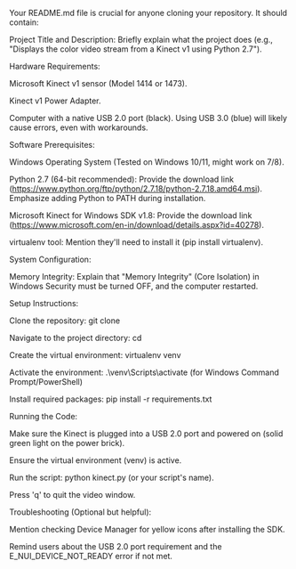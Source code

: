 Your README.md file is crucial for anyone cloning your repository. It should contain:

Project Title and Description: Briefly explain what the project does (e.g., "Displays the color video stream from a Kinect v1 using Python 2.7").

Hardware Requirements:

Microsoft Kinect v1 sensor (Model 1414 or 1473).

Kinect v1 Power Adapter.

Computer with a native USB 2.0 port (black). Using USB 3.0 (blue) will likely cause errors, even with workarounds.

Software Prerequisites:

Windows Operating System (Tested on Windows 10/11, might work on 7/8).

Python 2.7 (64-bit recommended): Provide the download link (https://www.python.org/ftp/python/2.7.18/python-2.7.18.amd64.msi). Emphasize adding Python to PATH during installation.

Microsoft Kinect for Windows SDK v1.8: Provide the download link (https://www.microsoft.com/en-in/download/details.aspx?id=40278).

virtualenv tool: Mention they'll need to install it (pip install virtualenv).

System Configuration:

Memory Integrity: Explain that "Memory Integrity" (Core Isolation) in Windows Security must be turned OFF, and the computer restarted.

Setup Instructions:

Clone the repository: git clone <your-repo-url>

Navigate to the project directory: cd <your-project-folder>

Create the virtual environment: virtualenv venv

Activate the environment: .\venv\Scripts\activate (for Windows Command Prompt/PowerShell)

Install required packages: pip install -r requirements.txt

Running the Code:

Make sure the Kinect is plugged into a USB 2.0 port and powered on (solid green light on the power brick).

Ensure the virtual environment (venv) is active.

Run the script: python kinect.py (or your script's name).

Press 'q' to quit the video window.

Troubleshooting (Optional but helpful):

Mention checking Device Manager for yellow icons after installing the SDK.

Remind users about the USB 2.0 port requirement and the E_NUI_DEVICE_NOT_READY error if not met.